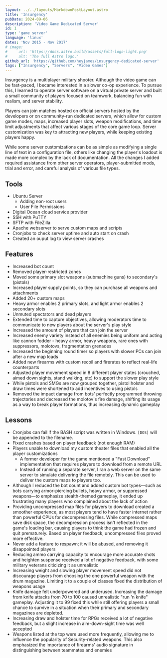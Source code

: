 ```yaml
---
layout: ../../layouts/MarkdownPostLayout.astro
title: 'Insurgency'
pubDate: 2024-09-06
description: 'Video Game Dedicated Server'
id: 1
type: 'game server'
language: 'linux'
dates: 'Nov 2015 - Nov 2017'
# image:
#     url: 'https://docs.astro.build/assets/full-logo-light.png'
#     alt: 'The full Astro logo.'
github_url: 'https://github.com/heyjames/insurgency-dedicated-server'
tags: ["Insurgency", "Servers", "Video Games"]
---
```

Insurgency is a multiplayer military shooter. Although the video game can be fast-paced, I became interested in a slower co-op experience. To pursue this, I learned to operate server software on a virtual private server and built a small community of players focused on teamwork, balancing fun with realism, and server stability.

Players can join matches hosted on official servers hosted by the developers or on community-run dedicated servers, which allow for custom game modes, maps, increased player slots, weapon modifications, and time limit adjustments that affect various stages of the core game loop. Server customization was key to attracting new players, while keeping existing players happy.

While some server customizations can be as simple as modifying a single line of text in a configuration file, others like changing the player's loadout is made more complex by the lack of documentation. All the changes I added required assistance from other server operators, player-submitted mods, trial and error, and careful analysis of various file types.

## Tools
- Ubuntu Server
	- Adding non-root users
	- User File Permissions
- Digital Ocean cloud service provider
- SSH with PuTTY
- SFTP with FileZilla
- Apache webserver to serve custom maps and scripts
- Cronjobs to check server uptime and auto start on crash
- Created an ouput log to view server crashes

## Features
- Increased bot count
- Removed player-restricted zones
- Moved some primary slot weapons (submachine guns) to secondary's (pistols)
- Increased player supply points, so they can purchase all weapons and attachments
- Added 20+ custom maps
- Heavy armor enables 2 primary slots, and light armor enables 2 secondary slots
- Unmuted spectators and dead players
- Extended time to capture objectives, allowing moderators time to communicate to new players about the server's play style
- Increased the amount of players that can join the server
- Increased enemy variety instead of all enemies being uniform and acting like cannon fodder - heavy armor, heavy weapons, rare ones with suppressors, molotovs, fragmentation grenades
- Increased the beginning round timer so players with slower PCs can join after a new map loads
- Added new firearms with custom recoil and firerates to reflect real-life counterparts
- Adjusted player movement speed in 8 different player states (crouched, aimed down sights, stand walking, etc) to support the slower play style
- While pistols and SMGs are now grouped together, pistol holster and draw times were shortened to add incentives to using pistols
- Removed the impact damage from bots' perfectly programmed throwing trajectories and decreased the molotov's fire damage, shifting its usage as a way to break player formations, thus increasing dynamic gameplay

## Lessons
- Cronjobs can fail if the BASH script was written in Windows. `[DOS]` will be appended to the filename.
- Fixed crashes based on player feedback (not enough RAM)
- Players unable to download my custom theater files that enabled all the player customizations
    - A former developer for the game mentioned a "Fast Download" implementation that requires players to download from a remote URL
    - Instead of running a separate server, I ran a web server on the same server to simulate delivering the file remotely. This can be used to deliver the custom maps to players too.
- Although I reduced the bot count and added custom bot types—such as bots carrying armor-piercing bullets, heavy armor, or suppressed weapons—to emphasize stealth-themed gameplay, it ended up frustrating many players who complained about the lack of action
- Providing uncompressed map files for players to download created a smoother experience, as most players tend to have faster internet rather than powerful CPUs for decompressing files. While compressed maps save disk space, the decompression process isn't reflected in the game's loading bar, causing players to think the game had frozen and quit prematurely. Based on player feedback, uncompressed files proved more effective.
- Never add a feature to respawn; it will be abused, and removing it disappointed players
- Reducing ammo carrying capacity to encourage more accurate shots and heighten suspense received a lot of negative feedback, with some military veterans citicizing it as unrealistic
- Increasing weight and slowing player movement speed did not discourage players from choosing the one powerful weapon with the drum magazine. Limiting it to a couple of classes fixed the distribution of weapons usage
- Knife damage felt underpowered and underused. Increasing the damage from knife attacks from 70 to 100 caused unrealistic "run 'n knife" gameplay. Adjusting it to 99 fixed this while still offering players a small chance to survive in a situation when their primary and secondary magazines are depleted.
- Increasing draw and holster time for RPGs received a lot of negative feedback, but a slight increase in aim-down-sight time was well accepted
- Weapons listed at the top were used more frequently, allowing me to influence the popularity of Security-related weapons. This also emphasized the importance of firearms' audio signature in distinguishing between teammates and enemies
